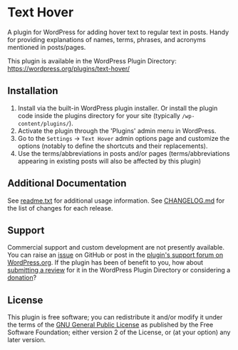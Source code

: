 # Text Hover

A plugin for WordPress for adding hover text to regular text in posts. Handy for providing explanations of names, terms, phrases, and acronyms mentioned in posts/pages.

This plugin is available in the WordPress Plugin Directory: https://wordpress.org/plugins/text-hover/


## Installation

1. Install via the built-in WordPress plugin installer. Or install the plugin code inside the plugins directory for your site (typically `/wp-content/plugins/`).
2. Activate the plugin through the 'Plugins' admin menu in WordPress.
3. Go to the `Settings` -> `Text Hover` admin options page and customize the options (notably to define the shortcuts and their replacements).
4. Use the terms/abbreviations in posts and/or pages (terms/abbreviations appearing in existing posts will also be affected by this plugin)


## Additional Documentation

See [readme.txt](https://github.com/coffee2code/text-hover/blob/master/readme.txt) for additional usage information. See [CHANGELOG.md](CHANGELOG.md) for the list of changes for each release.


## Support

Commercial support and custom development are not presently available. You can raise an [issue](https://github.com/coffee2code/text-hover/issues) on GitHub or post in the [plugin's support forum on WordPress.org](https://wordpress.org/support/plugin/text-hover/). If the plugin has been of benefit to you, how about [submitting a review](https://wordpress.org/support/plugin/text-hover/reviews/) for it in the WordPress Plugin Directory or considering a [donation](https://www.paypal.com/cgi-bin/webscr?cmd=_s-xclick&hosted_button_id=6ARCFJ9TX3522)?


## License

This plugin is free software; you can redistribute it and/or modify it under the terms of the [GNU General Public License](https://www.gnu.org/licenses/gpl-2.0.html) as published by the Free Software Foundation; either version 2 of the License, or (at your option) any later version.